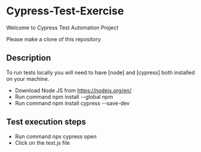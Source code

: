 # Cypress-Test-Exercise
Welcome to Cypress Test Automation Project

Please make a clone of this repository

## Description
To run tests locally you will need to have [node] and [cypress] both installed on your machine.
- Download Node JS from https://nodejs.org/en/
- Run command npm install --global npm
- Run command npm install cypress --save-dev

## Test execution steps
- Run command npx cypress open
- Click on the test.js file

